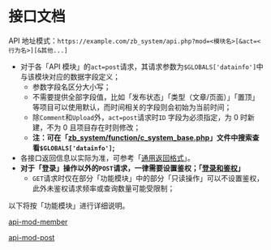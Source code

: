 # 接口文档

API 地址模式：`https://example.com/zb_system/api.php?mod=<模块名>[&act=<行为名>][&其他...]`

- 对于各「API 模块」的`act=post`请求，其请求参数为`$GLOBALS['datainfo']`中与该模块对应的数据字段定义；
  - 参数字段名区分大小写；
  - 不需要提供全部字段值，比如「发布状态」「类型（文章/页面）」「置顶」等项目可以使用默认，而时间相关的字段则会初始为当前时间；
  - 除`Comment`和`Upload`外，`act=post`请求时`ID` 字段为必须指定，为 0 时新建，不为 0 且项目存在时则修改；
  - **注：可在「[zb_system/function/c_system_base.php](https://github1s.com/zblogcn/zblogphp/blob/HEAD/zb_system/function/c_system_base.php "c_system_base")」文件中搜索查看`$GLOBALS['datainfo']`;**
- 各接口返回信息以实际为准，可参考「[通用返回格式](books/dev-api-design?id=通用返回格式 "通用返回格式")」。
- **对于「登录」操作以外的`POST`请求，一律需要设置鉴权；「[登录和鉴权](books/dev-api-design?id=权限认证 "登录和鉴权")」**
  - `GET`请求时仅在部分「功能模块」中的部分「只读操作」可以不设置鉴权，此外未鉴权请求频率或查询数量可能受限制；

以下将按「功能模块」进行详细说明。

[api-mod-member](api-10-mods/api-mod-member.md ":include")

[api-mod-post](api-10-mods/api-mod-post.md ":include")
